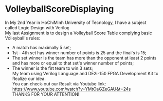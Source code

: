 # VolleyballScoreDisplaying  
In My 2nd Year in HoChiMinh University of Tecnology, I have a subject called Logic Design with Verilog  
My last Assignment is to design a Volleyball Score Table complying basic Volleyball's rules:
+ A match has maximally 5 set;  
+ 1st - 4th set has winner number of points is 25 and the final's is 15;  
+ The set winner is the team has more than the opponent at least 2 points and has more or equal to that set's winner number of points;  
+ The winner is the firt team to win 3 sets;  
My team using Verilog Language and DE2i-150 FPGA Development Kit to Realize our idea.  
You can check-out our Result via Youtube link: https://www.youtube.com/watch?v=YMtOaGZeGAU&t=24s  
THANKS FOR YOUR ATTENTION!
